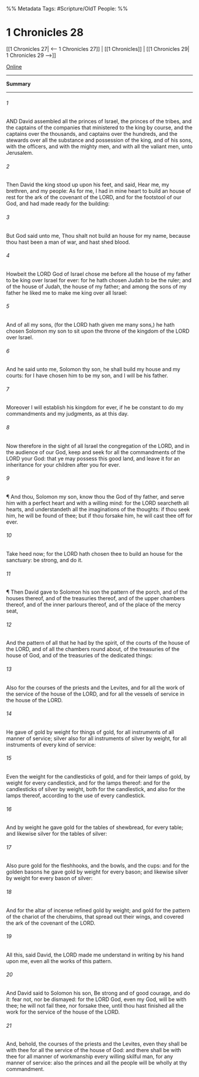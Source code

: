 

%% Metadata
Tags: #Scripture/OldT
People: 
%%
# 1 Chronicles 28
[[1 Chronicles 27| <-- 1 Chronicles 27]] | [[1 Chronicles]] | [[1 Chronicles 29| 1 Chronicles 29 -->]]

[Online](https://churchofjesuschrist.org/study/scriptures/ot/1-chr/28?lang=eng)

---
__Summary__



---

###### 1
AND David assembled all the princes of Israel, the princes of the tribes, and the captains of the companies that ministered to the king by course, and the captains over the thousands, and captains over the hundreds, and the stewards over all the substance and possession of the king, and of his sons, with the officers, and with the mighty men, and with all the valiant men, unto Jerusalem.
###### 2
Then David the king stood up upon his feet, and said, Hear me, my brethren, and my people: As for me, I had in mine heart to build an house of rest for the ark of the covenant of the LORD, and for the footstool of our God, and had made ready for the building:
###### 3
But God said unto me, Thou shalt not build an house for my name, because thou hast been a man of war, and hast shed blood.
###### 4
Howbeit the LORD God of Israel chose me before all the house of my father to be king over Israel for ever: for he hath chosen Judah to be the ruler; and of the house of Judah, the house of my father; and among the sons of my father he liked me to make me king over all Israel:
###### 5
And of all my sons, (for the LORD hath given me many sons,) he hath chosen Solomon my son to sit upon the throne of the kingdom of the LORD over Israel.
###### 6
And he said unto me, Solomon thy son, he shall build my house and my courts: for I have chosen him to be my son, and I will be his father.
###### 7
Moreover I will establish his kingdom for ever, if he be constant to do my commandments and my judgments, as at this day.
###### 8
Now therefore in the sight of all Israel the congregation of the LORD, and in the audience of our God, keep and seek for all the commandments of the LORD your God: that ye may possess this good land, and leave it for an inheritance for your children after you for ever.
###### 9
¶ And thou, Solomon my son, know thou the God of thy father, and serve him with a perfect heart and with a willing mind: for the LORD searcheth all hearts, and understandeth all the imaginations of the thoughts: if thou seek him, he will be found of thee; but if thou forsake him, he will cast thee off for ever.
###### 10
Take heed now; for the LORD hath chosen thee to build an house for the sanctuary: be strong, and do it.
###### 11
¶ Then David gave to Solomon his son the pattern of the porch, and of the houses thereof, and of the treasuries thereof, and of the upper chambers thereof, and of the inner parlours thereof, and of the place of the mercy seat,
###### 12
And the pattern of all that he had by the spirit, of the courts of the house of the LORD, and of all the chambers round about, of the treasuries of the house of God, and of the treasuries of the dedicated things:
###### 13
Also for the courses of the priests and the Levites, and for all the work of the service of the house of the LORD, and for all the vessels of service in the house of the LORD.
###### 14
He gave of gold by weight for things of gold, for all instruments of all manner of service; silver also for all instruments of silver by weight, for all instruments of every kind of service:
###### 15
Even the weight for the candlesticks of gold, and for their lamps of gold, by weight for every candlestick, and for the lamps thereof: and for the candlesticks of silver by weight, both for the candlestick, and also for the lamps thereof, according to the use of every candlestick.
###### 16
And by weight he gave gold for the tables of shewbread, for every table; and likewise silver for the tables of silver:
###### 17
Also pure gold for the fleshhooks, and the bowls, and the cups: and for the golden basons he gave gold by weight for every bason; and likewise silver by weight for every bason of silver:
###### 18
And for the altar of incense refined gold by weight; and gold for the pattern of the chariot of the cherubims, that spread out their wings, and covered the ark of the covenant of the LORD.
###### 19
All this, said David, the LORD made me understand in writing by his hand upon me, even all the works of this pattern.
###### 20
And David said to Solomon his son, Be strong and of good courage, and do it: fear not, nor be dismayed: for the LORD God, even my God, will be with thee; he will not fail thee, nor forsake thee, until thou hast finished all the work for the service of the house of the LORD.
###### 21
And, behold, the courses of the priests and the Levites, even they shall be with thee for all the service of the house of God: and there shall be with thee for all manner of workmanship every willing skilful man, for any manner of service: also the princes and all the people will be wholly at thy commandment.



